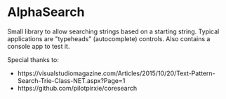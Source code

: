 # AlphaSearch

<p>
Small library to allow searching strings based on a starting string. Typical applications are "typeheads" (autocomplete) controls.
Also contains a console app to test it.
</p>

<span>Special thanks to:</span>
<ul>
  <li>https://visualstudiomagazine.com/Articles/2015/10/20/Text-Pattern-Search-Trie-Class-NET.aspx?Page=1</li>    <li>https://github.com/pilotpirxie/coresearch</li> 
  </ul>
